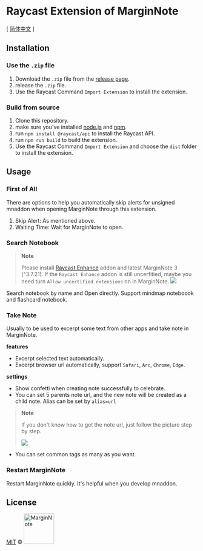 # Raycast Extension of MarginNote
[ [简体中文](./README-ZH.md) ]

## Installation
### Use the `.zip` file
1. Download the `.zip` file from the [release page](https://github.com/moziar/MarginNote-raycast-extension/releases).
2. release the `.zip` file.
3. Use the Raycast Command `Import Extension` to install the extension.

### Build from source
1. Clone this repository.
2. make sure you've installed [node.js](https://nodejs.org/en/download/) and [npm](https://www.npmjs.com/get-npm).
3. run `npm install @raycast/api` to install the Raycast API.
4. run `npm run build` to build the extension.
5. Use the Raycast Command `Import Extension` and choose the `dist` folder to install the extension.

## Usage
### First of All
There are options to help you automatically skip alerts for unsigned mnaddon when opening MarginNote through this extension.

1. Skip Alert: As mentioned above.
2. Waiting Time: Wait for MarginNote to open.
### Search Notebook
> **Note**
>
> Please install [Raycast Enhance](https://github.com/marginnoteapp/raycast-enhance/releases) addon and latest MarginNote 3 (^3.7.21). If the `Raycast Enhance` addon is still uncerfitied, maybe you need turn `Allow uncertified extensions` on in MarginNote.
> ![](https://testmnbbs.oss-cn-zhangjiakou.aliyuncs.com/pic/20221116020801.png?x-oss-process=base_webp)

Search notebook by name and Open directly. Support mindmap noteboook and flashcard notebook.
### Take Note
Usually to be used to excerpt some text from other apps and take note in MarginNote.

**features**
- Excerpt selected text automatically.
- Excerpt browser url automatically, support `Safari`, `Arc`, `Chrome`, `Edge`.

**settings**
- Show confetti when creating note successfully to celebrate.
- You can set 5 parents note url, and the new note will be created as a child note. Alias can be set by `alias=url`
> **Note**
>
> If you don't know how to get the note url, just follow the picture step by step.
>
> ![](https://testmnbbs.oss-cn-zhangjiakou.aliyuncs.com/pic/20221116020639.png?x-oss-process=base_webp)
- You can set common tags as many as you want.
### Restart MarginNote
Restart MarginNote quickly. It's helpful when you develop mnaddon.
## License

<a href="https://github.com/marginnoteapp/raycast/blob/main/LICENSE">MIT</a> © <a href="https://github.com/marginnoteapp"><img src="https://testmnbbs.oss-cn-zhangjiakou.aliyuncs.com/pic/mn.png?x-oss-process=base_webp" alt="MarginNote" width="80"></a>